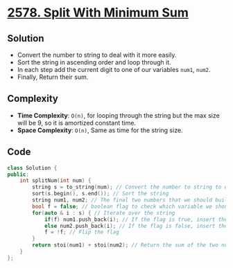 # [2578. Split With Minimum Sum](https://leetcode.com/problems/split-with-minimum-sum/)

## Solution
- Convert the number to string to deal with it more easily.
- Sort the string in ascending order and loop through it.
- In each step add the current digit to one of our variables `num1`, `num2`.
- Finally, Return their sum.

## Complexity
- **Time Complexity**: `O(n)`, for looping through the string but the max size will be 9, so it is amortized constant time.
- **Space Complexity**: `O(n)`, Same as time for the string size.

## Code
```cpp
class Solution {
public:
    int splitNum(int num) {
        string s = to_string(num); // Convert the number to string to deal with it more easily
        sort(s.begin(), s.end()); // Sort the string
        string num1, num2; // The final two numbers that we should build
        bool f = false; // boolean flag to check which variable we should insert the next digit into
        for(auto & i : s) { // Iterate over the string
            if(f) num1.push_back(i); // If the flag is true, insert the digit into num1
            else num2.push_back(i); // If the flag is false, insert the digit into num2
            f = !f; // Flip the flag
        }
        return stoi(num1) + stoi(num2); // Return the sum of the two numbers
    }
};
```